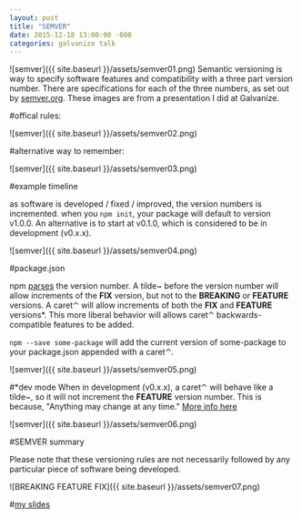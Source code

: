 ```yaml
---
layout: post
title: "SEMVER"
date: 2015-12-18 13:00:00 -800
categories: galvanize talk
---
```


![semver]({{ site.baseurl }}/assets/semver01.png)
Semantic versioning is way to specify software features and compatibility with a three part version number. There are specifications for each of the three numbers, as set out by [semver.org](http://www.semver.org). These images are from a presentation I did at Galvanize.

#offical rules:

![semver]({{ site.baseurl }}/assets/semver02.png)

#alternative way to remember:

![semver]({{ site.baseurl }}/assets/semver03.png)

#example timeline

as software is developed / fixed / improved, the version numbers is incremented. when you `npm init`, your package will default to version v1.0.0. An alternative is to start at v0.1.0, which is considered to be in development (v0.x.x).

![semver]({{ site.baseurl }}/assets/semver04.png)

#package.json

npm [parses](https://github.com/npm/node-semver) the version number. A tilde~ before the version number will allow increments of the **FIX** version, but not to the **BREAKING** or **FEATURE** versions. A caret⌃ will allow increments of both the **FIX** and **FEATURE** versions&#42;. This more liberal behavior will allows caret⌃ backwards-compatible features to be added.

`npm --save some-package` will add the current version of some-package to your package.json appended with a caret⌃.

![semver]({{ site.baseurl }}/assets/semver05.png)

#&#42;dev mode
When in development (v0.x.x), a caret⌃ will behave like a tilde~, so it will not increment the **FEATURE** version number. This is because, "Anything may change at any time." [More info here](http://fredkschott.com/post/2014/02/npm-no-longer-defaults-to-tildes/)

![semver]({{ site.baseurl }}/assets/semver06.png)

#SEMVER summary

Please note that these versioning rules are not necessarily followed by any particular piece of software being developed.

![BREAKING FEATURE FIX]({{ site.baseurl }}/assets/semver07.png)


#[my slides](http://slides.com/jontejada/semver)
